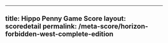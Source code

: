 ---
        
title: Hippo Penny Game Score
layout: scoredetail
permalink: /meta-score/horizon-forbidden-west-complete-edition
---